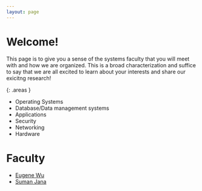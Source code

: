 ```yaml
---
layout: page
---
```


# Welcome!


This page is to give you a sense of the systems faculty that you
will meet with and how we are organized.  This is a broad
characterization and suffice to say that we are all excited to learn
about your interests and share our exicitng research!



{: .areas }
* <span>Operating Systems</span>
* <span>Database/Data management systems</span>
* <span>Applications</span>
* <span>Security</span>
* <span>Networking</span>
* <span>Hardware</span>




# Faculty


* [Eugene Wu](http://www.eugenewu.net) <db/>
* [Suman Jana](http://sumanj.info/) <os/><security/>
